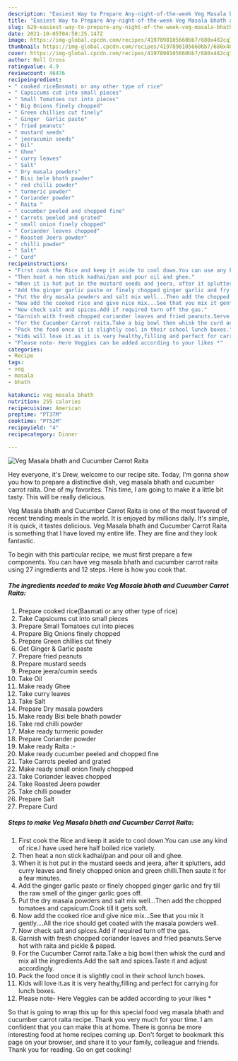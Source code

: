 ```yaml
---
description: "Easiest Way to Prepare Any-night-of-the-week Veg Masala bhath and Cucumber Carrot Raita"
title: "Easiest Way to Prepare Any-night-of-the-week Veg Masala bhath and Cucumber Carrot Raita"
slug: 629-easiest-way-to-prepare-any-night-of-the-week-veg-masala-bhath-and-cucumber-carrot-raita
date: 2021-10-05T04:58:25.147Z
image: https://img-global.cpcdn.com/recipes/4197898105660bb7/680x482cq70/veg-masala-bhath-and-cucumber-carrot-raita-recipe-main-photo.jpg
thumbnail: https://img-global.cpcdn.com/recipes/4197898105660bb7/680x482cq70/veg-masala-bhath-and-cucumber-carrot-raita-recipe-main-photo.jpg
cover: https://img-global.cpcdn.com/recipes/4197898105660bb7/680x482cq70/veg-masala-bhath-and-cucumber-carrot-raita-recipe-main-photo.jpg
author: Nell Gross
ratingvalue: 4.9
reviewcount: 46476
recipeingredient:
- " cooked riceBasmati or any other type of rice"
- " Capsicums cut into small pieces"
- " Small Tomatoes cut into pieces"
- " Big Onions finely chopped"
- " Green chillies cut finely"
- " Ginger  Garlic paste"
- " fried peanuts"
- " mustard seeds"
- " jeeracumin seeds"
- " Oil"
- " Ghee"
- " curry leaves"
- " Salt"
- " Dry masala powders"
- " Bisi bele bhath powder"
- " red chilli powder"
- " turmeric powder"
- " Coriander powder"
- " Raita "
- " cucumber peeled and chopped fine"
- " Carrots peeled and grated"
- " small onion finely chopped"
- " Coriander leaves chopped"
- " Roasted Jeera powder"
- " chilli powder"
- " Salt"
- " Curd"
recipeinstructions:
- "First cook the Rice and keep it aside to cool down.You can use any kind of rice.I have used here half boiled rice variety."
- "Then heat a non stick kadhai/pan and pour oil and ghee."
- "When it is hot put in the mustard seeds and jeera, after it splutters, add curry leaves and finely chopped onion and green chilli.Then saute it for a few minutes."
- "Add the ginger garlic paste or finely chopped ginger garlic and fry till the raw smell of the ginger garlic goes off."
- "Put the dry masala powders and salt mix well...Then add the chopped tomatoes and capsicum.Cook till it gets soft."
- "Now add the cooked rice and give nice mix...See that you mix it gently....All the rice should get coated with the masala powders well."
- "Now check salt and spices.Add if required turn off the gas."
- "Garnish with fresh chopped coriander leaves and fried peanuts.Serve hot with raita and pickle &amp; papad."
- "For the Cucumber Carrot raita.Take a big bowl then whisk the curd and mix all the ingredients.Add the salt and spices.Taste it and adjust accordingly."
- "Pack the food once it is slightly cool in their school lunch boxes."
- "Kids will love it.as it is very healthy,filling and perfect for carrying for lunch boxes."
- "Please note- Here Veggies can be added according to your likes *"
categories:
- Recipe
tags:
- veg
- masala
- bhath

katakunci: veg masala bhath 
nutrition: 255 calories
recipecuisine: American
preptime: "PT37M"
cooktime: "PT52M"
recipeyield: "4"
recipecategory: Dinner

---
```



![Veg Masala bhath and Cucumber Carrot Raita](https://img-global.cpcdn.com/recipes/4197898105660bb7/680x482cq70/veg-masala-bhath-and-cucumber-carrot-raita-recipe-main-photo.jpg)

Hey everyone, it's Drew, welcome to our recipe site. Today, I'm gonna show you how to prepare a distinctive dish, veg masala bhath and cucumber carrot raita. One of my favorites. This time, I am going to make it a little bit tasty. This will be really delicious.

Veg Masala bhath and Cucumber Carrot Raita is one of the most favored of recent trending meals in the world. It is enjoyed by millions daily. It's simple, it is quick, it tastes delicious. Veg Masala bhath and Cucumber Carrot Raita is something that I have loved my entire life. They are fine and they look fantastic.




To begin with this particular recipe, we must first prepare a few components. You can have veg masala bhath and cucumber carrot raita using 27 ingredients and 12 steps. Here is how you cook that.

<!--inarticleads1-->

##### The ingredients needed to make Veg Masala bhath and Cucumber Carrot Raita:

1. Prepare  cooked rice(Basmati or any other type of rice)
1. Take  Capsicums cut into small pieces
1. Prepare  Small Tomatoes cut into pieces
1. Prepare  Big Onions finely chopped
1. Prepare  Green chillies cut finely
1. Get  Ginger &amp; Garlic paste
1. Prepare  fried peanuts
1. Prepare  mustard seeds
1. Prepare  jeera/cumin seeds
1. Take  Oil
1. Make ready  Ghee
1. Take  curry leaves
1. Take  Salt
1. Prepare  Dry masala powders
1. Make ready  Bisi bele bhath powder
1. Take  red chilli powder
1. Make ready  turmeric powder
1. Prepare  Coriander powder
1. Make ready  Raita :-
1. Make ready  cucumber peeled and chopped fine
1. Take  Carrots peeled and grated
1. Make ready  small onion finely chopped
1. Take  Coriander leaves chopped
1. Take  Roasted Jeera powder
1. Take  chilli powder
1. Prepare  Salt
1. Prepare  Curd




<!--inarticleads2-->

##### Steps to make Veg Masala bhath and Cucumber Carrot Raita:

1. First cook the Rice and keep it aside to cool down.You can use any kind of rice.I have used here half boiled rice variety.
1. Then heat a non stick kadhai/pan and pour oil and ghee.
1. When it is hot put in the mustard seeds and jeera, after it splutters, add curry leaves and finely chopped onion and green chilli.Then saute it for a few minutes.
1. Add the ginger garlic paste or finely chopped ginger garlic and fry till the raw smell of the ginger garlic goes off.
1. Put the dry masala powders and salt mix well...Then add the chopped tomatoes and capsicum.Cook till it gets soft.
1. Now add the cooked rice and give nice mix...See that you mix it gently....All the rice should get coated with the masala powders well.
1. Now check salt and spices.Add if required turn off the gas.
1. Garnish with fresh chopped coriander leaves and fried peanuts.Serve hot with raita and pickle &amp; papad.
1. For the Cucumber Carrot raita.Take a big bowl then whisk the curd and mix all the ingredients.Add the salt and spices.Taste it and adjust accordingly.
1. Pack the food once it is slightly cool in their school lunch boxes.
1. Kids will love it.as it is very healthy,filling and perfect for carrying for lunch boxes.
1. Please note- Here Veggies can be added according to your likes *




So that is going to wrap this up for this special food veg masala bhath and cucumber carrot raita recipe. Thank you very much for your time. I am confident that you can make this at home. There is gonna be more interesting food at home recipes coming up. Don't forget to bookmark this page on your browser, and share it to your family, colleague and friends. Thank you for reading. Go on get cooking!
